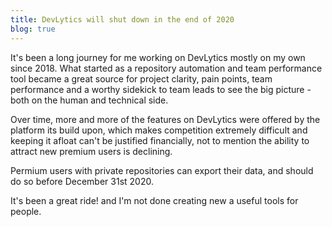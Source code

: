 ```yaml
---
title: DevLytics will shut down in the end of 2020
blog: true
---
```


It's been a long journey for me working on DevLytics mostly on my own since 2018. What started as a repository automation and team performance tool became a great source for project clarity, pain points, team performance and a worthy sidekick to team leads to see the big picture - both on the human and technical side.

Over time, more and more of the features on DevLytics were offered by the platform its build upon, which makes competition extremely difficult and keeping it afloat can't be justified financially, not to mention the ability to attract new premium users is declining. 

Permium users with private repositories can export their data, and should do so before December 31st 2020. 

It's been a great ride! and I'm not done creating new a useful tools for people.